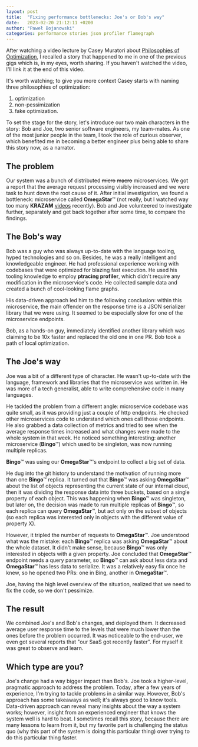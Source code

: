 ```yaml
---
layout: post
title:  "Fixing performance bottlenecks: Joe's or Bob's way"
date:   2023-02-20 21:12:11 +0200
author: "Paweł Bojanowski"
categories: performance stories json profiler flamegraph
---
```


After watching a video lecture by Casey Muratori about [Philosophies of Optimization](), I recalled a story that happened to me in one of the previous gigs which is, in my eyes, worth sharing.
If you haven't watched the video, I'll link it at the end of this video. 

It's worth watching; to give you more context Casey starts with naming three philosophies of optimization: 
1) optimization
2) non-pessimization 
3) fake optimization.

To set the stage for the story, let's introduce our two main characters in the story: Bob and Joe, two senior software engineers, my team-mates. 
As one of the most junior people in the team, I took the role of curious observer, which benefited me in becoming a better engineer plus being able to share this story now, as a narrator.

## The problem

Our system was a bunch of distributed ~~micro~~ ~~macro~~ microservices. 
We got a report that the average request processing visibly increased and we were task to hunt down the root cause of it. 
After initial investigation, we found a bottleneck: microservice called **OmegaStar**&trade; (not really, but I watched way too many **KRAZAM** [videos](https://www.youtube.com/@KRAZAM) recently).
Bob and Joe volunteered to investigate further, separately and get back together after some time, to compare the findings.

## The Bob's way

Bob was a guy who was always up-to-date with the language tooling, hyped technologies and so on. Besides, he was a really intelligent and knowledgeable engineer. 
He had professional experience working with codebases that were optimized for blazing fast execution. 
He used his tooling knowledge to employ **ptracing profiler**, which didn't require any modification in the microservice's code. He collected sample data and created a bunch of cool-looking flame graphs. 

His data-driven approach led him to the following conclusion: within this microservice, the main offender on the response time is a JSON serializer library that we were using. 
It seemed to be especially slow for one of the microservice endpoints. 

Bob, as a hands-on guy, immediately identified another library which was claiming to be 10x faster and replaced the old one in one PR. Bob took a path of local optimization.

## The Joe's way
Joe was a bit of a different type of character. He wasn't up-to-date with the language, framework and libraries that the microservice was written in. 
He was more of a tech generalist, able to write comprehensive code in many languages. 

He tackled the problem from a different angle: microservice codebase was quite small, as it was providing just a couple of http endpoints. 
He checked other microservices code to understand which ones call those endpoints. 
He also grabbed a data collection of metrics and tried to see when the average response times increased and what changes were made to the whole system in that week. 
He noticed something interesting: another microservice (**Bingo**&trade;) which used to be singleton, was now running multiple replicas. 

**Bingo**&trade; was using our **OmegaStar**&trade;'s endpoint to collect a big set of data. 

He dug into the git history to understand the motivation of running more than one **Bingo**&trade; replica. 
It turned out that **Bingo**&trade; was asking **OmegaStar**&trade; about the list of objects representing the current state of our internal cloud, then it was dividing the response data into three buckets, based on a single property of each object. 
This was happening when **Bingo**&trade; was singleton, but later on, the decision was made to run multiple replicas of **Bingo**&trade;, so each replica can query **OmegaStar**&trade;, but act only on the subset of objects (so each replica was interested only in objects with the different value of property X).

However, it tripled the number of requests to **OmegaStar**&trade;. 
Joe understood what was the mistake: each **Bingo**&trade; replica was asking **OmegaStar**&trade; about the whole dataset. 
It didn't make sense, because **Bingo**&trade; was only interested in objects with a given property. 
Joe concluded that **OmegaStar**&trade; endpoint needs a query parameter, so **Bingo**&trade; can ask about less data and **OmegaStar**&trade; has less data to serialize.
It was a relatively easy fix once he knew, so he opened two PRs: one in Bing, another in **OmegaStar**&trade;. 

Joe, having the high level overview of the situation, realized that we need to fix the code, so we don't pessimize.

## The result

We combined Joe's and Bob's changes, and deployed them. It decreased average user response time to the levels that were much lower than the ones before the problem occurred. 
It was noticeable to the end-user, we even got several reports that "our SaaS got recently faster". For myself it was great to observe and learn.

## Which type are you?

Joe's change had a way bigger impact than Bob's. Joe took a higher-level, pragmatic approach to address the problem. Today, after a few years of experience, I'm trying to tackle problems in a similar way. However, Bob's approach has some takeaways as well; it's always good to know tools. Data-driven approach can reveal many insights about the way a system works; however, insight from an experienced engineer that knows the system well is hard to beat. I sometimes recall this story, because there are many lessons to learn from it, but my favorite part is challenging the status quo (why this part of the system is doing this particular thing) over trying to do this particular thing faster.

